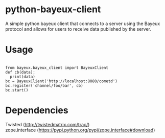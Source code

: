 python-bayeux-client
====================

A simple python bayeux client that connects to a server using the Bayeux protocol 
and allows for users to receive data published by the server.

Usage
=====
<pre><code>
from bayeux.bayeux_client import BayeuxClient
def cb(data):
  print(data)
bc = BayeuxClient('http://localhost:8080/cometd')
bc.register('channel/foo/bar', cb)
bc.start()
</code></pre>

Dependencies
============
Twisted (http://twistedmatrix.com/trac/)<br>
zope.interface (https://pypi.python.org/pypi/zope.interface#download)<br>
